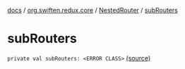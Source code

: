 [docs](../../index.md) / [org.swiften.redux.core](../index.md) / [NestedRouter](index.md) / [subRouters](./sub-routers.md)

# subRouters

`private val subRouters: <ERROR CLASS>` [(source)](https://github.com/protoman92/KotlinRedux/tree/master/common\common-core\src\main\kotlin/org/swiften/redux/core/NestedRouter.kt#L61)